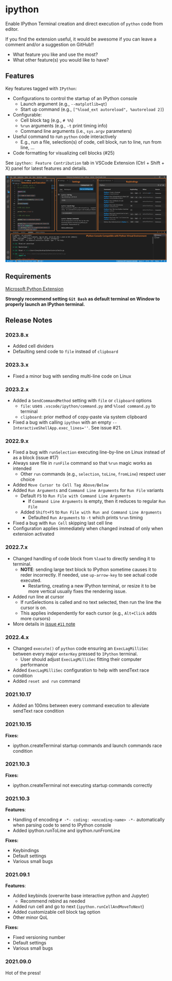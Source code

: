 # ipython

Enable IPython Terminal creation and direct execution of `python` code from
editor.

If you find the extension useful, it would be awesome if you can leave a comment and/or a suggestion on GitHub!!
- What feature you like and use the most?
- What other feature(s) you would like to have?

## Features

Key features tagged with `IPython`:
- Configurations to control the startup of an IPython console
    - Launch argument (e.g., `--matplotlib=qt`)
    - Start up command (e.g., `["%load_ext autoreload", %autoreload 2]`)
- Configurable:
    - Cell block tag (e.g., `# %%`)
    - `%run` arguments (e.g., `-t` print timing info)
    - Command line arguments (i.e., `sys.argv` parameters)
- Useful command to run `python` code interactively
    - E.g., run a file, selection(s) of code, cell block, run to line, run from line, ...
- Code formatting for visualizing cell blocks (#25)

See `ipython: Feature Contribution` tab in VSCode Extension (Ctrl + Shift + X)
panel for latest features and details.

![feature X](md_img/vscode-ipython.png)

## Requirements

[Microsoft Python Extension](https://marketplace.visualstudio.com/items?itemName=ms-python.python)

**Strongly recommend setting `Git Bash` as default terminal on Window to properly launch an IPython terminal.**

## Release Notes

### 2023.8.x
- Added cell dividers
- Defaulting send code to `file` instead of `clipboard`

### 2023.3.x
- Fixed a minor bug with sending multi-line code on Linux

### 2023.2.x
- Added a `SendCommandMethod` setting with `file` or `clipboard` options
    - `file`: uses `.vscode/ipython/command.py` and `%load command.py` to terminal
    - `clipboard`: prior method of copy-paste via system clipboard
- Fixed a bug with calling `ipython` with an empty  `--InteractiveShellApp.exec_lines=''`. See issue #21.

### 2022.9.x
- Fixed a bug with `runSelection` executing line-by-line on Linux instead of as a block (issue #17)
- Always save file in `runFile` command so that `%run` magic works as intended
    - Other `run` commands (e.g., `selection`, `toLine`, `fromLine`) respect user choice
- Added `Move Cursor to Cell Tag Above/Below`
- Added `Run Arguments` and `Command Line Arguments` for `Run File` variants
    - Default `F5` to `Run File with Command Line Arguments`
        - If `Command Line Arguments` is empty, then it reduces to regular `Run File`
    - Added `Shift+F5` to `Run File with Run and Command Line Arguments`
        - Defaulted `Run Arguments` to `-t` which prints `%run` timing
- Fixed a bug with `Run Cell` skipping last cell line
- Configuration applies immediately when changed instead of only when extension
activated

### 2022.7.x
- Changed handling of code block from `%load` to directly sending it to terminal.
  - **NOTE**: sending large text block to IPython sometime causes it to reder
  incorrectly. If needed, use `up-arrow-key` to see actual code executed.
    - Restarting, creating a new IPython terminal, or resize it to be more
    vertical usually fixes the rendering issue.
- Added run line at cursor
  - If runSelections is called and no text selected, then run the line the
  cursor is on.
  - This applies independently for each cursor (e.g., `Alt+Click` adds more cursors)
- More details in [issue `#11` note](https://github.com/hoangKnLai/vscode-ipython/issues/11#issuecomment-1186551199)
### 2022.4.x
- Changed `execute()` of `python` code ensuring an `ExecLagMilliSec` between
every major `enterKey` pressed to `IPython` terminal.
  - User should adjust `ExecLagMilliSec` fitting their computer performance
- Added `ExecLagMilliSec` configuration to help with sendText race condition
- Added `reset and run` command

### 2021.10.17
- Added an 100ms between every command execution to alleviate sendText
race condition

### 2021.10.15

**Fixes:**
- ipython.createTerminal startup commands and launch commands race condition

### 2021.10.3

**Fixes:**
- ipython.createTerminal not executing startup commands correctly

### 2021.10.3

**Features**:
- Handling of encoding `# -*- coding: <encoding-name> -*-` automatically when
parsing code to send to IPython console
- Added ipython.runToLine and ipython.runFromLine

**Fixes:**
- Keybindings
- Default settings
- Various small bugs

### 2021.09.1

**Features**:
- Added keybinds (overwrite base interactive python and Jupyter)
  - Recommend rebind as needed
- Added run cell and go to next (`ipython.runCellAndMoveToNext`)
- Added customizable cell block tag option
- Other minor QoL

**Fixes:**
- Fixed versioning number
- Default settings
- Various small bugs

### 2021.09.0
Hot of the press!

